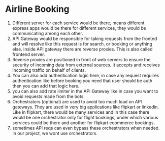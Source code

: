 # Airline Booking

1. Different server for each service would be there, means different express apps would be there for different services, they would be communicating among each other.
2. API Gateway would be responsible for taking requests from the fronted and will resolve like this request is for search, or booking or anything else. Inside API gateway there are reverse proxies. This is also called frontend server.﻿
3. Reverse proxies are positioned in front of web servers to ensure the security of incoming data from external sources. It accepts and receives incoming traffic on behalf of clients.
4. You can also add authentication logic here, in case any request requires authentication like before booking you need that user should be auth then you can add that logic here.
5.  you can also add rate limiter in the API Gateway like in case you want to avoid requests made from the bots.
6. Orchestrators (optional) are used to avoid too much load on API gateways. They are used in very big applications like flipkart or linkedin. Like in flipkart, there would be many services and in this case there would be one orchestrator only for flight bookings, under which various services could be there and another for flipkart ecommerce bookings. 
7. sometimes API reqs can even bypass these orchestrators when needed. In our project, we wont use orchestrators.


